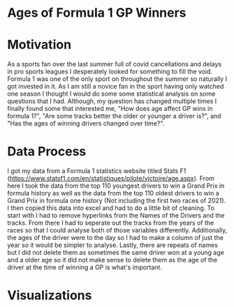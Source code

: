 # Ages of Formula 1 GP Winners
# Motivation
As a sports fan over the last summer full of covid cancellations and delays in pro sports leagues I desperately looked for something to fill the void. Formula 1 was one of the only sport on throughout the summer so naturally I got invested in it. As I am still a novice fan in the sport having only watched one season I thought I would do some some statistical analysis on some questions that I had. Although, my question has changed multiple times I finally found some that interested me, "How does age affect GP wins in formula 1?", "Are some tracks better the older or younger a driver is?", and "Has the ages of winning drivers changed over time?".
# Data Process
I got my data from a Formula 1 statistics website titled Stats F1 (https://www.statsf1.com/en/statistiques/pilote/victoire/age.aspx). From here I took the data from the top 110 youngest drivers to win a Grand Prix in formula history as well as the data from the top 110 oldest drivers to win a Grand Prix in formula one history (Not including the first two races of 2021). I then copied this data into excel and had to do a little bit of cleaning. To start with I had to remove hyperlinks from the Names of the Drivers and the tracks. From there I had to seperate out the tracks from the years of the races so that I could analyse both of those variables differently. Additionally, the ages of the driver were to the day so I had to make a column of just the year so it would be simpler to analyse. Lastly, there are repeats of names but I did not delete them as sometimes the same driver won at a young age and a older age so it did not make sense to delete them as the age of the driver at the time of winning a GP is what's important.
# Visualizations 


